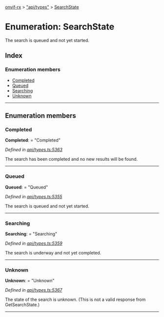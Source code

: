 [onvif-rx](../README.md) > ["api/types"](../modules/_api_types_.md) > [SearchState](../enums/_api_types_.searchstate.md)

# Enumeration: SearchState

The search is queued and not yet started.

## Index

### Enumeration members

* [Completed](_api_types_.searchstate.md#completed)
* [Queued](_api_types_.searchstate.md#queued)
* [Searching](_api_types_.searchstate.md#searching)
* [Unknown](_api_types_.searchstate.md#unknown)

---

## Enumeration members

<a id="completed"></a>

###  Completed

**Completed**:  = "Completed"

*Defined in [api/types.ts:5363](https://github.com/patrickmichalina/onvif-rx/blob/1596479/src/api/types.ts#L5363)*

The search has been completed and no new results will be found.

___
<a id="queued"></a>

###  Queued

**Queued**:  = "Queued"

*Defined in [api/types.ts:5355](https://github.com/patrickmichalina/onvif-rx/blob/1596479/src/api/types.ts#L5355)*

The search is queued and not yet started.

___
<a id="searching"></a>

###  Searching

**Searching**:  = "Searching"

*Defined in [api/types.ts:5359](https://github.com/patrickmichalina/onvif-rx/blob/1596479/src/api/types.ts#L5359)*

The search is underway and not yet completed.

___
<a id="unknown"></a>

###  Unknown

**Unknown**:  = "Unknown"

*Defined in [api/types.ts:5367](https://github.com/patrickmichalina/onvif-rx/blob/1596479/src/api/types.ts#L5367)*

The state of the search is unknown. (This is not a valid response from GetSearchState.)

___

